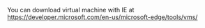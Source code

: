 You can download virtual machine with IE at https://developer.microsoft.com/en-us/microsoft-edge/tools/vms/
